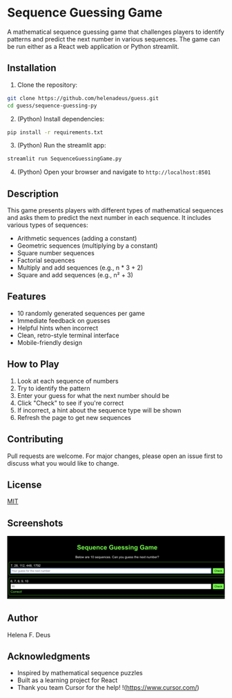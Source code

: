 # Sequence Guessing Game

A mathematical sequence guessing game that challenges players to identify patterns and predict the next number in various sequences. The game can be run either as a React web application or Python streamlit.

## Installation

1. Clone the repository:

```bash
git clone https://github.com/helenadeus/guess.git
cd guess/sequence-guessing-py
```

2. (Python) Install dependencies:

```bash
pip install -r requirements.txt
```

3. (Python) Run the streamlit app:

```bash
streamlit run SequenceGuessingGame.py
```

4. (Python) Open your browser and navigate to `http://localhost:8501`



## Description

This game presents players with different types of mathematical sequences and asks them to predict the next number in each sequence. It includes various types of sequences:

- Arithmetic sequences (adding a constant)
- Geometric sequences (multiplying by a constant)
- Square number sequences
- Factorial sequences
- Multiply and add sequences (e.g., n * 3 + 2)
- Square and add sequences (e.g., n² + 3)

## Features

- 10 randomly generated sequences per game
- Immediate feedback on guesses
- Helpful hints when incorrect
- Clean, retro-style terminal interface
- Mobile-friendly design

## How to Play

1. Look at each sequence of numbers
2. Try to identify the pattern
3. Enter your guess for what the next number should be
4. Click "Check" to see if you're correct
5. If incorrect, a hint about the sequence type will be shown
6. Refresh the page to get new sequences


## Contributing

Pull requests are welcome. For major changes, please open an issue first to discuss what you would like to change.

## License

[MIT](https://choosealicense.com/licenses/mit/)

## Screenshots

![Game Screenshot](./screenshots/guessing.png)

## Author

Helena F. Deus

## Acknowledgments

- Inspired by mathematical sequence puzzles
- Built as a learning project for React
- Thank you team Cursor for the help! !(https://www.cursor.com/)